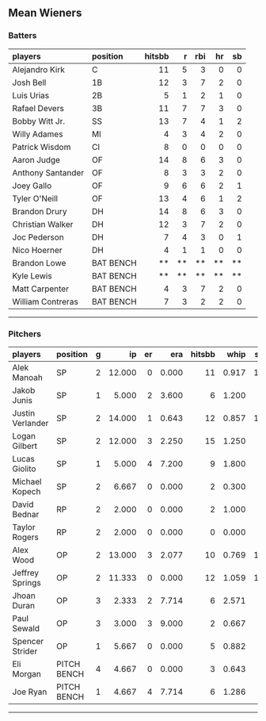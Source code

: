 ## Mean Wieners

### Batters

 
|players           |position  | hitsbb|  r| rbi| hr| sb| 
|:-----------------|:---------|------:|--:|---:|--:|--:| 
|Alejandro Kirk    |C         |     11|  5|   3|  0|  0| 
|Josh Bell         |1B        |     12|  3|   7|  2|  0| 
|Luis Urias        |2B        |      5|  1|   2|  1|  0| 
|Rafael Devers     |3B        |     11|  7|   7|  3|  0| 
|Bobby Witt Jr.    |SS        |     13|  7|   4|  1|  2| 
|Willy Adames      |MI        |      4|  3|   4|  2|  0| 
|Patrick Wisdom    |CI        |      8|  0|   0|  0|  0| 
|Aaron Judge       |OF        |     14|  8|   6|  3|  0| 
|Anthony Santander |OF        |      8|  3|   3|  2|  0| 
|Joey Gallo        |OF        |      9|  6|   6|  2|  1| 
|Tyler O'Neill     |OF        |     13|  4|   6|  1|  2| 
|Brandon Drury     |DH        |     14|  8|   6|  3|  0| 
|Christian Walker  |DH        |     12|  3|   7|  2|  0| 
|Joc Pederson      |DH        |      7|  4|   3|  0|  1| 
|Nico Hoerner      |DH        |      4|  1|   1|  0|  0| 
|Brandon Lowe      |BAT BENCH |     **| **|  **| **| **| 
|Kyle Lewis        |BAT BENCH |     **| **|  **| **| **| 
|Matt Carpenter    |BAT BENCH |      4|  3|   7|  2|  0| 
|William Contreras |BAT BENCH |      7|  3|   2|  2|  0| 


* * *

### Pitchers

 
|players          |position    |  g|     ip| er|   era| hitsbb|  whip| so|  w| sv| 
|:----------------|:-----------|--:|------:|--:|-----:|------:|-----:|--:|--:|--:| 
|Alek Manoah      |SP          |  2| 12.000|  0| 0.000|     11| 0.917| 11|  2|  0| 
|Jakob Junis      |SP          |  1|  5.000|  2| 3.600|      6| 1.200|  5|  1|  0| 
|Justin Verlander |SP          |  2| 14.000|  1| 0.643|     12| 0.857| 17|  2|  0| 
|Logan Gilbert    |SP          |  2| 12.000|  3| 2.250|     15| 1.250|  9|  2|  0| 
|Lucas Giolito    |SP          |  1|  5.000|  4| 7.200|      9| 1.800|  8|  0|  0| 
|Michael Kopech   |SP          |  2|  6.667|  0| 0.000|      2| 0.300|  8|  1|  0| 
|David Bednar     |RP          |  2|  2.000|  0| 0.000|      2| 1.000|  1|  0|  0| 
|Taylor Rogers    |RP          |  2|  2.000|  0| 0.000|      0| 0.000|  3|  0|  1| 
|Alex Wood        |OP          |  2| 13.000|  3| 2.077|     10| 0.769| 10|  1|  0| 
|Jeffrey Springs  |OP          |  2| 11.333|  0| 0.000|     12| 1.059| 10|  1|  0| 
|Jhoan Duran      |OP          |  3|  2.333|  2| 7.714|      6| 2.571|  3|  0|  0| 
|Paul Sewald      |OP          |  3|  3.000|  3| 9.000|      2| 0.667|  4|  1|  0| 
|Spencer Strider  |OP          |  1|  5.667|  0| 0.000|      5| 0.882|  8|  1|  0| 
|Eli Morgan       |PITCH BENCH |  4|  4.667|  0| 0.000|      3| 0.643|  6|  1|  0| 
|Joe Ryan         |PITCH BENCH |  1|  4.667|  4| 7.714|      6| 1.286|  3|  0|  0| 


* * *


